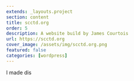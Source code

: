 ```yaml
---
extends: _layouts.project
section: content
title: scctd.org
order: 5
description: A website build by James Courtois
url: https://scctd.org
cover_image: /assets/img/scctd.org.png
featured: false
categories: [wordpress]
---
```


I made dis

